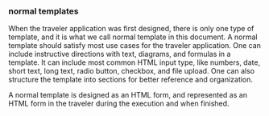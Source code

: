 ### normal templates

When the traveler application was first designed, there is only one type of
template, and it is what we call normal template in this document. A normal
template should satisfy most use cases for the traveler application. One can
include instructive directions with text, diagrams, and formulas in a template.
It can include most common HTML input type, like numbers, date, short text, long
text, radio button, checkbox, and file upload. One can also structure the
template into sections for better reference and organization.

A normal template is designed as an HTML form, and represented as an HTML form
in the traveler during the execution and when finished.
